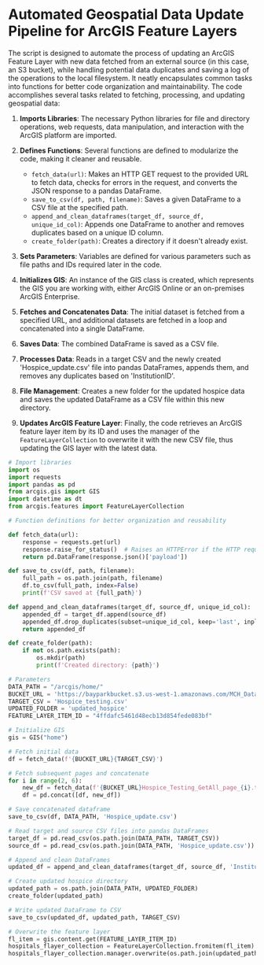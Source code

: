 # Automated Geospatial Data Update Pipeline for ArcGIS Feature Layers
The script is designed to automate the process of updating an ArcGIS Feature Layer with new data fetched from an external source (in this case, an S3 bucket), while handling potential data duplicates and saving a log of the operations to the local filesystem. It neatly encapsulates common tasks into functions for better code organization and maintainability.
The code accomplishes several tasks related to fetching, processing, and updating geospatial data:

1. **Imports Libraries**: The necessary Python libraries for file and directory operations, web requests, data manipulation, and interaction with the ArcGIS platform are imported.

2. **Defines Functions**: Several functions are defined to modularize the code, making it cleaner and reusable.

   - `fetch_data(url)`: Makes an HTTP GET request to the provided URL to fetch data, checks for errors in the request, and converts the JSON response to a pandas DataFrame.
   - `save_to_csv(df, path, filename)`: Saves a given DataFrame to a CSV file at the specified path.
   - `append_and_clean_dataframes(target_df, source_df, unique_id_col)`: Appends one DataFrame to another and removes duplicates based on a unique ID column.
   - `create_folder(path)`: Creates a directory if it doesn't already exist.

3. **Sets Parameters**: Variables are defined for various parameters such as file paths and IDs required later in the code.

4. **Initializes GIS**: An instance of the GIS class is created, which represents the GIS you are working with, either ArcGIS Online or an on-premises ArcGIS Enterprise.

5. **Fetches and Concatenates Data**: The initial dataset is fetched from a specified URL, and additional datasets are fetched in a loop and concatenated into a single DataFrame.

6. **Saves Data**: The combined DataFrame is saved as a CSV file.

7. **Processes Data**: Reads in a target CSV and the newly created 'Hospice_update.csv' file into pandas DataFrames, appends them, and removes any duplicates based on 'InstitutionID'.

8. **File Management**: Creates a new folder for the updated hospice data and saves the updated DataFrame as a CSV file within this new directory.

9. **Updates ArcGIS Feature Layer**: Finally, the code retrieves an ArcGIS feature layer item by its ID and uses the manager of the `FeatureLayerCollection` to overwrite it with the new CSV file, thus updating the GIS layer with the latest data.

```python
# Import libraries
import os
import requests
import pandas as pd
from arcgis.gis import GIS
import datetime as dt
from arcgis.features import FeatureLayerCollection

# Function definitions for better organization and reusability

def fetch_data(url):
    response = requests.get(url)
    response.raise_for_status()  # Raises an HTTPError if the HTTP request returned an unsuccessful status code
    return pd.DataFrame(response.json()['payload'])

def save_to_csv(df, path, filename):
    full_path = os.path.join(path, filename)
    df.to_csv(full_path, index=False)
    print(f'CSV saved at {full_path}')

def append_and_clean_dataframes(target_df, source_df, unique_id_col):
    appended_df = target_df.append(source_df)
    appended_df.drop_duplicates(subset=unique_id_col, keep='last', inplace=True)
    return appended_df

def create_folder(path):
    if not os.path.exists(path):
        os.mkdir(path)
        print(f'Created directory: {path}')

# Parameters
DATA_PATH = "/arcgis/home/"
BUCKET_URL = 'https://bayparkbucket.s3.us-west-1.amazonaws.com/MCH_Data/Hospice/'
TARGET_CSV = 'Hospice_testing.csv'
UPDATED_FOLDER = 'updated_hospice'
FEATURE_LAYER_ITEM_ID = "4ffdafc5461d48ecb13d854fede083bf"

# Initialize GIS
gis = GIS("home")

# Fetch initial data
df = fetch_data(f'{BUCKET_URL}{TARGET_CSV}')

# Fetch subsequent pages and concatenate
for i in range(2, 6):
    new_df = fetch_data(f'{BUCKET_URL}Hospice_Testing_GetAll_page_{i}.txt')
    df = pd.concat([df, new_df])

# Save concatenated dataframe
save_to_csv(df, DATA_PATH, 'Hospice_update.csv')

# Read target and source CSV files into pandas DataFrames
target_df = pd.read_csv(os.path.join(DATA_PATH, TARGET_CSV))
source_df = pd.read_csv(os.path.join(DATA_PATH, 'Hospice_update.csv'))

# Append and clean DataFrames
updated_df = append_and_clean_dataframes(target_df, source_df, 'InstitutionID')

# Create updated hospice directory
updated_path = os.path.join(DATA_PATH, UPDATED_FOLDER)
create_folder(updated_path)

# Write updated DataFrame to CSV
save_to_csv(updated_df, updated_path, TARGET_CSV)

# Overwrite the feature layer
fl_item = gis.content.get(FEATURE_LAYER_ITEM_ID)
hospitals_flayer_collection = FeatureLayerCollection.fromitem(fl_item)
hospitals_flayer_collection.manager.overwrite(os.path.join(updated_path, TARGET_CSV))
```
